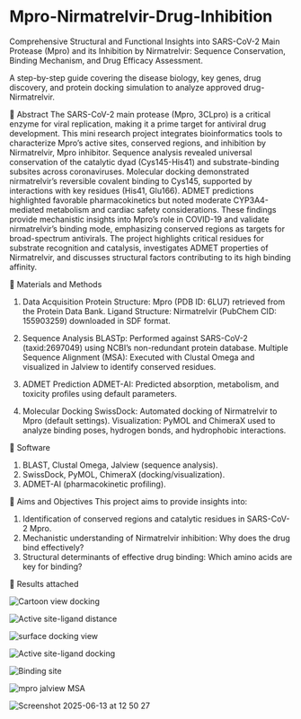 # Mpro-Nirmatrelvir-Drug-Inhibition

Comprehensive Structural and Functional Insights into SARS-CoV-2 Main Protease (Mpro) and its Inhibition by Nirmatrelvir: Sequence Conservation, Binding Mechanism, and Drug Efficacy Assessment.

A step-by-step guide covering the disease biology, key genes, drug discovery, and protein docking simulation to analyze approved drug- Nirmatrelvir.

🎯 Abstract
The SARS-CoV-2 main protease (Mpro, 3CLpro) is a critical enzyme for viral replication, making it a prime target for antiviral drug development. This mini research project integrates bioinformatics tools to characterize Mpro’s active sites, conserved regions, and inhibition by Nirmatrelvir, Mpro inhibitor. Sequence analysis revealed universal conservation of the catalytic dyad (Cys145-His41) and substrate-binding subsites across coronaviruses. Molecular docking demonstrated nirmatrelvir’s reversible covalent binding to Cys145, supported by interactions with key residues (His41, Glu166). ADMET predictions highlighted favorable pharmacokinetics but noted moderate CYP3A4-mediated metabolism and cardiac safety considerations. These findings provide mechanistic insights into Mpro’s role in COVID-19 and validate nirmatrelvir’s binding mode, emphasizing conserved regions as targets for broad-spectrum antivirals. The project highlights critical residues for substrate recognition and catalysis, investigates ADMET properties of Nirmatrelvir, and discusses structural factors contributing to its high binding affinity.


🎯 Materials and Methods
1. Data Acquisition
Protein Structure: Mpro (PDB ID: 6LU7) retrieved from the Protein Data Bank.
Ligand Structure: Nirmatrelvir (PubChem CID: 155903259) downloaded in SDF format.

2. Sequence Analysis
BLASTp: Performed against SARS-CoV-2 (taxid:2697049) using NCBI’s non-redundant protein database.
Multiple Sequence Alignment (MSA): Executed with Clustal Omega and visualized in Jalview to identify conserved residues.

3. ADMET Prediction
ADMET-AI: Predicted absorption, metabolism, and toxicity profiles using default parameters.

4. Molecular Docking
SwissDock: Automated docking of Nirmatrelvir to Mpro (default settings).
Visualization: PyMOL and ChimeraX used to analyze binding poses, hydrogen bonds, and hydrophobic interactions.

🎯 Software
1. BLAST, Clustal Omega, Jalview (sequence analysis).
2. SwissDock, PyMOL, ChimeraX (docking/visualization).
3. ADMET-AI (pharmacokinetic profiling).

🎯 Aims and Objectives This project aims to provide insights into:
1. Identification of conserved regions and catalytic residues in SARS-CoV-2 Mpro.
2. Mechanistic understanding of Nirmatrelvir inhibition: Why does the drug bind effectively?
3. Structural determinants of effective drug binding: Which amino acids are key for binding?

🎯 Results attached


![Cartoon view docking](https://github.com/user-attachments/assets/88c3adda-04a3-4fbb-888e-b321c08317a9)

![Active site-ligand distance](https://github.com/user-attachments/assets/caf052f2-c243-4de7-8444-8a77d693bec4)

![surface docking view](https://github.com/user-attachments/assets/1b70212b-10dd-4cc5-8fd7-5d7eed8d72b2)

![Active site-ligand docking](https://github.com/user-attachments/assets/528a574b-b98e-4eea-9eeb-c2068f338d76)

![Binding site](https://github.com/user-attachments/assets/0bf006ec-690d-4898-9f5d-832778e6e57a)

![mpro jalview MSA](https://github.com/user-attachments/assets/3003ae37-38b8-4998-8da0-278f7848d2fc)


![Screenshot 2025-06-13 at 12 50 27](https://github.com/user-attachments/assets/d79ce590-75df-4179-9adc-ab6b2bda3a7a)



   
